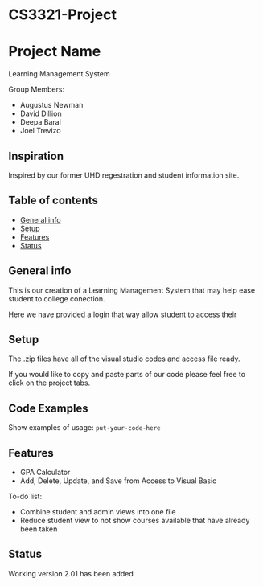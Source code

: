 # CS3321-Project

# Project Name
Learning Management System

Group Members:
* Augustus Newman
* David Dillion
* Deepa Baral
* Joel Trevizo

## Inspiration
Inspired by our former UHD regestration and student information site.

## Table of contents
* [General info](#general-info)
* [Setup](#setup)
* [Features](#features)
* [Status](#status)

## General info
 This is our creation of a Learning Management System that may help ease student to college conection. 
   
 Here we have provided a login that way allow student to access their 

## Setup
  The .zip files have all of the visual studio codes and access file ready.

  If you would like to copy and paste parts of our code please feel free to click on the project tabs.

## Code Examples
Show examples of usage:
`put-your-code-here`

## Features
* GPA Calculator
* Add, Delete, Update, and Save from Access to Visual Basic

To-do list:
* Combine student and admin views into one file
* Reduce student view to not show courses available that have already been taken

## Status
Working version 2.01 has been added
